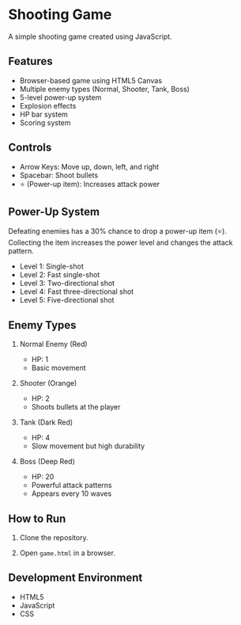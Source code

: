 # Shooting Game

A simple shooting game created using JavaScript.

## Features

- Browser-based game using HTML5 Canvas
- Multiple enemy types (Normal, Shooter, Tank, Boss)
- 5-level power-up system
- Explosion effects
- HP bar system
- Scoring system

## Controls

- Arrow Keys: Move up, down, left, and right
- Spacebar: Shoot bullets
- ⭐ (Power-up item): Increases attack power

## Power-Up System

Defeating enemies has a 30% chance to drop a power-up item (⭐). Collecting the item increases the power level and changes the attack pattern.

- Level 1: Single-shot
- Level 2: Fast single-shot
- Level 3: Two-directional shot
- Level 4: Fast three-directional shot
- Level 5: Five-directional shot

## Enemy Types

1. Normal Enemy (Red)
   - HP: 1
   - Basic movement

2. Shooter (Orange)
   - HP: 2
   - Shoots bullets at the player

3. Tank (Dark Red)
   - HP: 4
   - Slow movement but high durability

4. Boss (Deep Red)
   - HP: 20
   - Powerful attack patterns
   - Appears every 10 waves

## How to Run

1. Clone the repository.

2. Open `game.html` in a browser.

## Development Environment

- HTML5
- JavaScript
- CSS
